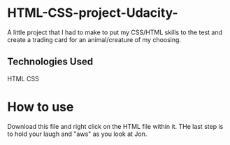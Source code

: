 # HTML-CSS-project-Udacity-
A little project that I had to make to put my CSS/HTML skills to the test and create a trading card for an animal/creature of my choosing.

## Technologies Used
HTML
CSS

# How to use
Download this file and right click on the HTML file within it. THe last step is to hold your laugh and "aws" as you look at Jon.
